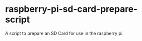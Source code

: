 raspberry-pi-sd-card-prepare-script
===================================

A script to prepare an SD Card for use in the raspberry pi.